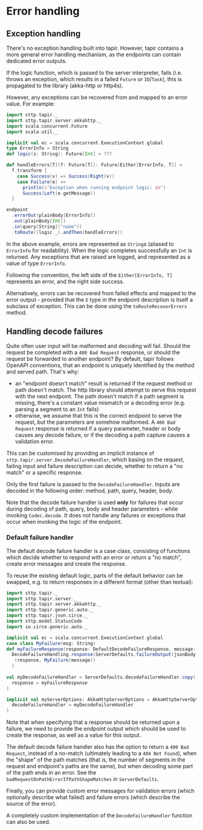 # Error handling

## Exception handling

There's no exception handling built into tapir. However, tapir contains a more general error handling mechanism, as the
endpoints can contain dedicated error outputs.

If the logic function, which is passed to the server interpreter, fails (i.e. throws an exception, which results in
a failed `Future` or `IO`/`Task`), this is propagated to the library (akka-http or http4s). 

However, any exceptions can be recovered from and mapped to an error value. For example:

```scala
import sttp.tapir._
import sttp.tapir.server.akkahttp._
import scala.concurrent.Future
import scala.util._

implicit val ec = scala.concurrent.ExecutionContext.global
type ErrorInfo = String
def logic(s: String): Future[Int] = ???

def handleErrors[T](f: Future[T]): Future[Either[ErrorInfo, T]] =
  f.transform {
    case Success(v) => Success(Right(v))
    case Failure(e) =>
      println(s"Exception when running endpoint logic: $e")
      Success(Left(e.getMessage))
  }

endpoint
  .errorOut(plainBody[ErrorInfo])
  .out(plainBody[Int])
  .in(query[String]("name"))
  .toRoute((logic _).andThen(handleErrors))
```

In the above example, errors are represented as `String`s (aliased to `ErrorInfo` for readability). When the
logic completes successfully an `Int` is returned. Any exceptions that are raised are logged, and represented as a
value of type `ErrorInfo`. 

Following the convention, the left side of the `Either[ErrorInfo, T]` represents an error, and the right side success.

Alternatively, errors can be recovered from failed effects and mapped to the error output - provided that the `E` type
in the endpoint description is itself a subclass of exception. This can be done using the `toRouteRecoverErrors` method.

## Handling decode failures

Quite often user input will be malformed and decoding will fail. Should the request be completed with a 
`400 Bad Request` response, or should the request be forwarded to another endpoint? By default, tapir follows OpenAPI 
conventions, that an endpoint is uniquely identified by the method and served path. That's why:

* an "endpoint doesn't match" result is returned if the request method or path doesn't match. The http library should
  attempt to serve this request with the next endpoint. The path doesn't match if a path segment is missing, there's
  a constant value mismatch or a decoding error (e.g. parsing a segment to an `Int` fails)
* otherwise, we assume that this is the correct endpoint to serve the request, but the parameters are somehow 
  malformed. A `400 Bad Request` response is returned if a query parameter, header or body causes any decode failure, 
  or if the decoding a path capture causes a validation error.

This can be customised by providing an implicit instance of `sttp.tapir.server.DecodeFailureHandler`, which basing on the
request, failing input and failure description can decide, whether to return a "no match" or a specific response.

Only the first failure is passed to the `DecodeFailureHandler`. Inputs are decoded in the following order: method, 
path, query, header, body.

Note that the decode failure handler is used **only** for failures that occur during decoding of path, query, body
and header parameters - while invoking `Codec.decode`. It does not handle any failures or exceptions that occur
when invoking the logic of the endpoint.

### Default failure handler

The default decode failure handler is a case class, consisting of functions which decide whether to respond with
an error or return a "no match", create error messages and create the response. 
 
To reuse the existing default logic, parts of the default behavior can be swapped, e.g. to return responses in 
a different format (other than textual):

```scala
import sttp.tapir._
import sttp.tapir.server._
import sttp.tapir.server.akkahttp._
import sttp.tapir.generic.auto._
import sttp.tapir.json.circe._
import sttp.model.StatusCode
import io.circe.generic.auto._

implicit val ec = scala.concurrent.ExecutionContext.global
case class MyFailure(msg: String)
def myFailureResponse(response: DefaultDecodeFailureResponse, message: String): DecodeFailureHandling =
  DecodeFailureHandling.response(ServerDefaults.failureOutput(jsonBody[MyFailure]))(
   (response, MyFailure(message))
  )
  
val myDecodeFailureHandler = ServerDefaults.decodeFailureHandler.copy(
  response = myFailureResponse
)

implicit val myServerOptions: AkkaHttpServerOptions = AkkaHttpServerOptions.default.copy(
  decodeFailureHandler = myDecodeFailureHandler
)
```

Note that when specifying that a response should be returned upon a failure, we need to provide the endpoint output 
which should be used to create the response, as well as a value for this output.

The default decode failure handler also has the option to return a `400 Bad Request`, instead of a no-match (ultimately
leading to a `404 Not Found`), when the "shape" of the path matches (that is, the number of segments in the request
and endpoint's paths are the same), but when decoding some part of the path ends in an error. See the
`badRequestOnPathErrorIfPathShapeMatches` in `ServerDefaults`.

Finally, you can provide custom error messages for validation errors (which optionally describe what failed) and 
failure errors (which describe the source of the error).

A completely custom implementation of the `DecodeFailureHandler` function can also be used.
